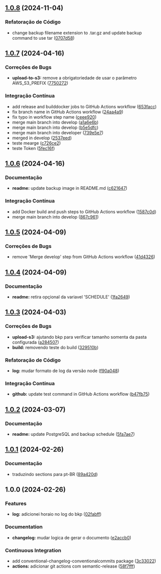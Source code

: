 ## [1.0.8](https://github.com/Avantpro/Avantpro-PostgreSQL-BKP/compare/v1.0.7...v1.0.8) (2024-11-04)

### Refatoração de Código

* change backup filename extension to .tar.gz and update backup command to use tar ([0707d58](https://github.com/Avantpro/Avantpro-PostgreSQL-BKP/commit/0707d58d803dc8be8feb0fa055ca21dbf2c0d59c))

## [1.0.7](https://github.com/Avantpro/Avantpro-PostgreSQL-BKP/compare/v1.0.6...v1.0.7) (2024-04-16)


### Correções de Bugs

* **upload-to-s3:** remove a obrigatoriedade de usar o parâmetro AWS_S3_PREFIX ([7750272](https://github.com/Avantpro/Avantpro-PostgreSQL-BKP/commit/7750272f6637ae1375fcd6c08168a1c7ff82eed3))


### Integração Contínua

* add release and builddocker jobs to GitHub Actions workflow ([653facc](https://github.com/Avantpro/Avantpro-PostgreSQL-BKP/commit/653faccac5c5aaa8b5008b876033b8c967d15d66))
* fix branch name in GitHub Actions workflow ([24aa4a9](https://github.com/Avantpro/Avantpro-PostgreSQL-BKP/commit/24aa4a9f1c23e64e39bbb9c541753bebeba88b06))
* fix typo in workflow step name ([ceee920](https://github.com/Avantpro/Avantpro-PostgreSQL-BKP/commit/ceee920d7bf6c319f9c8094713969d404be1ba65))
* merge main branch into develop ([a1a6e6b](https://github.com/Avantpro/Avantpro-PostgreSQL-BKP/commit/a1a6e6b75d76a8ec7ee961e50924ec51741726a7))
* merge main branch into develop ([b5e5dfc](https://github.com/Avantpro/Avantpro-PostgreSQL-BKP/commit/b5e5dfcdf8c55dd1bbbd713bbb012ee3f17db80e))
* merge main branch into developer ([739e5e7](https://github.com/Avantpro/Avantpro-PostgreSQL-BKP/commit/739e5e7e0ffb6200dab88e5d3bbb811a0ce77cd8))
* merged in develop ([2537eed](https://github.com/Avantpro/Avantpro-PostgreSQL-BKP/commit/2537eed6770394557abf4382b084f10a4d43c762))
* teste mearge ([c726ce2](https://github.com/Avantpro/Avantpro-PostgreSQL-BKP/commit/c726ce277bd14617e8edc644794b47c2ef099368))
* teste Token ([5fec16f](https://github.com/Avantpro/Avantpro-PostgreSQL-BKP/commit/5fec16f20dbe220272294eb16fa55257a50afbf1))

## [1.0.6](https://github.com/Avantpro/Avantpro-PostgreSQL-BKP/compare/v1.0.5...v1.0.6) (2024-04-16)


### Documentação

* **readme:** update backup image in README.md ([c621647](https://github.com/Avantpro/Avantpro-PostgreSQL-BKP/commit/c621647d47d110954f9ae497bad03055a4eb5d43))


### Integração Contínua

* add Docker build and push steps to GitHub Actions workflow ([1587c0d](https://github.com/Avantpro/Avantpro-PostgreSQL-BKP/commit/1587c0ddf715f61e543c747252cc7b6d177ceb87))
* merge main branch into develop ([867c961](https://github.com/Avantpro/Avantpro-PostgreSQL-BKP/commit/867c96151d98b9f0cf2bac810195f64d75f0dbed))

## [1.0.5](https://github.com/Avantpro/Avantpro-PostgreSQL-BKP/compare/v1.0.4...v1.0.5) (2024-04-09)


### Correções de Bugs

* remove 'Merge develop' step from GitHub Actions workflow ([41d4326](https://github.com/Avantpro/Avantpro-PostgreSQL-BKP/commit/41d43262b8da434cfda5761182a4b553b2113106))

## [1.0.4](https://github.com/Avantpro/Avantpro-PostgreSQL-BKP/compare/v1.0.3...v1.0.4) (2024-04-09)


### Documentação

* **readme:** retira opçional da variavel 'SCHEDULE' ([1fa2649](https://github.com/Avantpro/Avantpro-PostgreSQL-BKP/commit/1fa2649ec1e0024d994c7219844ad7e1c67ef078))

## [1.0.3](https://github.com/Avantpro/Avantpro-PostgreSQL-BKP/compare/v1.0.2...v1.0.3) (2024-04-03)


### Correções de Bugs

* **upload-s3:** ajutando bkp para verificar tamanho somenta da pasta configurada ([a284507](https://github.com/Avantpro/Avantpro-PostgreSQL-BKP/commit/a2845070d85fb3f50e0f2ec228ac7708267419f1))
* **build:** removendo teste do build ([329510b](https://github.com/Avantpro/Avantpro-PostgreSQL-BKP/commit/329510b8525ba25841560a54ae1ac97227d5c3cb))


### Refatoração de Código

* **log:** mudar formato de log da versão node ([f90a048](https://github.com/Avantpro/Avantpro-PostgreSQL-BKP/commit/f90a04863f7c91e9b7e887af591d7fbf181cddac))


### Integração Contínua

* **github:** update test command in GitHub Actions workflow ([b47fb75](https://github.com/Avantpro/Avantpro-PostgreSQL-BKP/commit/b47fb75b6e4a2bb85cb32d665ac10fd4338e5be4))

## [1.0.2](https://github.com/Avantpro/Avantpro-PostgreSQL-BKP/compare/v1.0.1...v1.0.2) (2024-03-07)


### Documentação

* **readme:** update PostgreSQL and backup schedule ([5fa7ae7](https://github.com/Avantpro/Avantpro-PostgreSQL-BKP/commit/5fa7ae79e58c943b9b765af1efba459fff583d69))

## [1.0.1](https://github.com/Avantpro/Avantpro-PostgreSQL-BKP/compare/v1.0.0...v1.0.1) (2024-02-26)


### Documentação

* traduzindo sections para pt-BR ([89a420d](https://github.com/Avantpro/Avantpro-PostgreSQL-BKP/commit/89a420d06bdd1799fbb2639d0ac8b9133fca908a))

## 1.0.0 (2024-02-26)


### Features

* **log:** adicionei horaio no log do bkp ([02fabff](https://github.com/Avantpro/Avantpro-PostgreSQL-BKP/commit/02fabff41a617e81dfc1416466335ff40676225b))


### Documentation

* **changelog:** mudar logica de gerar o documento ([e2accb0](https://github.com/Avantpro/Avantpro-PostgreSQL-BKP/commit/e2accb07beb2b024b1457492d8011e416ebaed82))


### Continuous Integration

* add conventional-changelog-conventionalcommits package ([3c33022](https://github.com/Avantpro/Avantpro-PostgreSQL-BKP/commit/3c3302278a1dbe9c82f3c5f8d4fd1d5fc88d8a5c))
* **actions:** adicionar git actions com semantic-release ([58f7fff](https://github.com/Avantpro/Avantpro-PostgreSQL-BKP/commit/58f7fffdd8873e02ef9d0b3d3d3092e2af60b70f))
